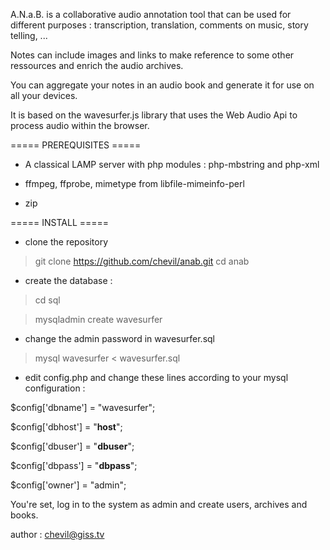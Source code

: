 A.N.a.B. is a collaborative audio annotation tool
that can be used for different purposes :
transcription, translation, comments on music, story telling, ...

Notes can include images and links to make reference
to some other ressources and enrich the audio archives.

You can aggregate your notes in an audio book
and generate it for use on all your devices.

It is based on the wavesurfer.js library
that uses the Web Audio Api
to process audio within the browser.

===== PREREQUISITES =====

* A classical LAMP server
  with php modules : 
  php-mbstring and php-xml

* ffmpeg, ffprobe, mimetype from libfile-mimeinfo-perl

* zip

===== INSTALL =====

* clone the repository

> git clone https://github.com/chevil/anab.git
> cd anab

* create the database :
> cd sql

> mysqladmin create wavesurfer

* change the admin password in wavesurfer.sql

> mysql wavesurfer < wavesurfer.sql

* edit config.php and change these lines according
to your mysql configuration :

$config['dbname'] = "wavesurfer";

$config['dbhost'] = "__host__";

$config['dbuser'] = "__dbuser__";

$config['dbpass'] = "__dbpass__";

$config['owner'] = "admin";

You're set, log in to the system as admin
and create users, archives and books.

author : chevil@giss.tv
